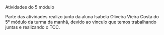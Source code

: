 Atividades do 5 módulo

Parte das atividades realizo junto da aluna Isabela Oliveira Vieira Costa do 5° módulo da turma da manhã, devido ao vinculo que temos trabalhando juntas e realizando o TCC. 
